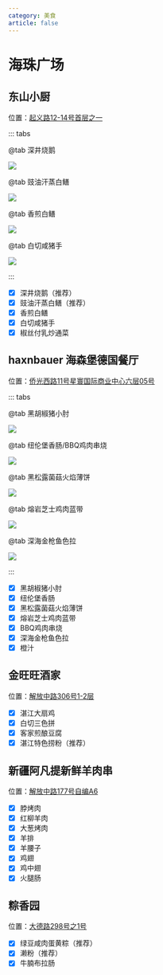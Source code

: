 ```yaml
---
category: 美食
article: false
---
```


# 海珠广场

## 东山小厨

<i class="fa-solid fa-location-dot"></i> 位置：<a href="https://ditu.amap.com/place/B0FFKY7XWI" target="_blank">起义路12-14号首层之一</a>

::: tabs

@tab 深井烧鹅

![](https://img.sherry4869.com/blog/life/food/china/guangdong/guangzhou/yx/hzgc/dsxc/img.jpg)

@tab 豉油汗蒸白鳝

![](https://img.sherry4869.com/blog/life/food/china/guangdong/guangzhou/yx/hzgc/dsxc/img_3.jpg)

@tab 香煎白鳝

![](https://img.sherry4869.com/blog/life/food/china/guangdong/guangzhou/yx/hzgc/dsxc/img_4.jpg)

@tab 白切咸猪手

![](https://img.sherry4869.com/blog/life/food/china/guangdong/guangzhou/yx/hzgc/dsxc/img_2.jpg)

:::

- [x] 深井烧鹅（推荐）
- [x] 豉油汗蒸白鳝（推荐）
- [x] 香煎白鳝
- [x] 白切咸猪手
- [x] 椒丝付乳炒通菜

## haxnbauer 海森堡德国餐厅

<i class="fa-solid fa-location-dot"></i> 位置：<a href="https://ditu.amap.com/place/B0JAAUE45P" target="_blank">侨光西路11号星寰国际商业中心六层05号</a>

::: tabs

@tab 黑胡椒猪小肘

![](https://img.sherry4869.com/blog/life/food/china/guangdong/guangzhou/yx/hzgc/hsb/1.jpg)

@tab 纽伦堡香肠/BBQ鸡肉串烧

![](https://img.sherry4869.com/blog/life/food/china/guangdong/guangzhou/yx/hzgc/hsb/2.jpg)

@tab 黑松露菌菇火焰薄饼

![](https://img.sherry4869.com/blog/life/food/china/guangdong/guangzhou/yx/hzgc/hsb/3.jpg)

@tab 熔岩芝士鸡肉蓝带

![](https://img.sherry4869.com/blog/life/food/china/guangdong/guangzhou/yx/hzgc/hsb/4.jpg)

@tab 深海金枪鱼色拉

![](https://img.sherry4869.com/blog/life/food/china/guangdong/guangzhou/yx/hzgc/hsb/5.jpg)

:::

- [x] 黑胡椒猪小肘
- [x] 纽伦堡香肠
- [x] 黑松露菌菇火焰薄饼
- [x] 熔岩芝士鸡肉蓝带
- [x] BBQ鸡肉串烧
- [x] 深海金枪鱼色拉
- [x] 橙汁

## 金旺旺酒家

<i class="fa-solid fa-location-dot"></i> 位置：<a href="https://ditu.amap.com/place/B00140U18H" target="_blank">解放中路306号1-2层</a>

- [x] 湛江大扇鸡
- [x] 白切三色拼
- [x] 客家煎酿豆腐
- [x] 湛江特色捞粉（推荐）

## 新疆阿凡提新鲜羊肉串

<i class="fa-solid fa-location-dot"></i> 位置：<a href="https://ditu.amap.com/place/B0HK0SGIWA" target="_blank">解放中路177号自编A6</a>

- [x] 脖烤肉
- [x] 红柳羊肉
- [x] 大葱烤肉
- [x] 羊排
- [x] 羊腰子
- [x] 鸡翅
- [x] 鸡中翅
- [x] 火腿肠

## 粽香园

<i class="fa-solid fa-location-dot"></i> 位置：<a href="https://ditu.amap.com/place/B0FFHFHFI6" target="_blank">大德路298号之1号</a>

- [x] 绿豆咸肉蛋黄粽（推荐）
- [x] 濑粉（推荐）
- [x] 牛腩布拉肠